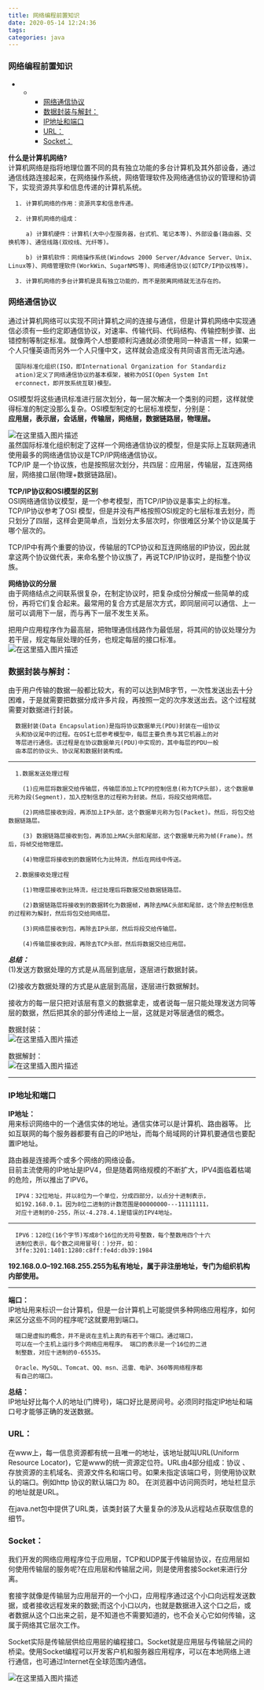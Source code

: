```yaml
---
title: 网络编程前置知识
date: 2020-05-14 12:24:36
tags: 
categories: java
---
```


<!--more-->

### 网络编程前置知识

- - - [网络通信协议](#_15)
    - [数据封装与解封：](#_38)
    - [IP地址和端口](#IP_83)
    - [URL：](#URL_115)
    - [Socket：](#Socket_121)

**什么是计算机网络\?**  
计算机网络是指将地理位置不同的具有独立功能的多台计算机及其外部设备，通过通信线路连接起来，在网络操作系统，网络管理软件及网络通信协议的管理和协调下，实现资源共享和信息传递的计算机系统。

```
  1. 计算机网络的作用：资源共享和信息传递。

  2. 计算机网络的组成：

     a) 计算机硬件：计算机(大中小型服务器，台式机、笔记本等)、外部设备(路由器、交换机等)、通信线路(双绞线、光纤等)。

     b) 计算机软件：网络操作系统(Windows 2000 Server/Advance Server、Unix、Linux等)、网络管理软件(WorkWin、SugarNMS等)、网络通信协议(如TCP/IP协议栈等)。

  3. 计算机网络的多台计算机是具有独立功能的，而不是脱离网络就无法存在的。
```

### 网络通信协议

通过计算机网络可以实现不同计算机之间的连接与通信，但是计算机网络中实现通信必须有一些约定即通信协议，对速率、传输代码、代码结构、传输控制步骤、出错控制等制定标准。就像两个人想要顺利沟通就必须使用同一种语言一样，如果一个人只懂英语而另外一个人只懂中文，这样就会造成没有共同语言而无法沟通。

```
  国际标准化组织(ISO，即International Organization for Standardiz
  ation)定义了网络通信协议的基本框架，被称为OSI(Open System Int
  erconnect，即开放系统互联)模型。
```

OSI模型将这些通讯标准进行层次划分，每一层次解决一个类别的问题，这样就使得标准的制定没那么复杂。OSI模型制定的七层标准模型，分别是：  
**应用层，表示层，会话层，传输层，网络层，数据链路层，物理层。**

![在这里插入图片描述](https://img-blog.csdnimg.cn/20200514120246375.png?x-oss-process=image/watermark,type_ZmFuZ3poZW5naGVpdGk,shadow_10,text_aHR0cHM6Ly9ibG9nLmNzZG4ubmV0L3FxXzIxMDQwNTU5,size_16,color_FFFFFF,t_70)  
虽然国际标准化组织制定了这样一个网络通信协议的模型，但是实际上互联网通讯使用最多的网络通信协议是TCP/IP网络通信协议。  
TCP/IP 是一个协议族，也是按照层次划分，共四层：应用层，传输层，互连网络层，网络接口层\(物理+数据链路层\)。

**TCP/IP协议和OSI模型的区别**  
OSI网络通信协议模型，是一个参考模型，而TCP/IP协议是事实上的标准。TCP/IP协议参考了OSI 模型，但是并没有严格按照OSI规定的七层标准去划分，而只划分了四层，这样会更简单点，当划分太多层次时，你很难区分某个协议是属于哪个层次的。

TCP/IP中有两个重要的协议，传输层的TCP协议和互连网络层的IP协议，因此就拿这两个协议做代表，来命名整个协议族了，再说TCP/IP协议时，是指整个协议族。

**网络协议的分层**  
由于网络结点之间联系很复杂，在制定协议时，把复杂成份分解成一些简单的成份，再将它们复合起来。最常用的复合方式是层次方式，即同层间可以通信、上一层可以调用下一层，而与再下一层不发生关系。

把用户应用程序作为最高层，把物理通信线路作为最低层，将其间的协议处理分为若干层，规定每层处理的任务，也规定每层的接口标准。  
![在这里插入图片描述](https://img-blog.csdnimg.cn/20200514120720752.png?x-oss-process=image/watermark,type_ZmFuZ3poZW5naGVpdGk,shadow_10,text_aHR0cHM6Ly9ibG9nLmNzZG4ubmV0L3FxXzIxMDQwNTU5,size_16,color_FFFFFF,t_70)

### 数据封装与解封：

由于用户传输的数据一般都比较大，有的可以达到MB字节，一次性发送出去十分困难，于是就需要把数据分成许多片段，再按照一定的次序发送出去。这个过程就需要对数据进行封装。

```
  数据封装(Data Encapsulation)是指将协议数据单元(PDU)封装在一组协议
  头和协议尾中的过程。在OSI七层参考模型中，每层主要负责与其它机器上的对
  等层进行通信。该过程是在协议数据单元(PDU)中实现的，其中每层的PDU一般
  由本层的协议头、协议尾和数据封装构成。
```

---

```
  1.数据发送处理过程

    (1)应用层将数据交给传输层，传输层添加上TCP的控制信息(称为TCP头部)，这个数据单元称为段(Segment)，加入控制信息的过程称为封装。然后，将段交给网络层。

    (2)网络层接收到段，再添加上IP头部，这个数据单元称为包(Packet)。然后，将包交给数据链路层。

    (3) 数据链路层接收到包，再添加上MAC头部和尾部，这个数据单元称为帧(Frame)。然后，将帧交给物理层。

    (4)物理层将接收到的数据转化为比特流，然后在网线中传送。

  2.数据接收处理过程

    (1)物理层接收到比特流，经过处理后将数据交给数据链路层。

    (2)数据链路层将接收到的数据转化为数据帧，再除去MAC头部和尾部，这个除去控制信息的过程称为解封，然后将包交给网络层。

    (3)网络层接收到包，再除去IP头部，然后将段交给传输层。

    (4)传输层接收到段，再除去TCP头部，然后将数据交给应用层。
```

_**总结：**_  
\(1\)发送方数据处理的方式是从高层到底层，逐层进行数据封装。

\(2\)接收方数据处理的方式是从底层到高层，逐层进行数据解封。

接收方的每一层只把对该层有意义的数据拿走，或者说每一层只能处理发送方同等层的数据，然后把其余的部分传递给上一层，这就是对等层通信的概念。

数据封装：  
![在这里插入图片描述](https://img-blog.csdnimg.cn/2020051412122879.png?x-oss-process=image/watermark,type_ZmFuZ3poZW5naGVpdGk,shadow_10,text_aHR0cHM6Ly9ibG9nLmNzZG4ubmV0L3FxXzIxMDQwNTU5,size_16,color_FFFFFF,t_70)

数据解封：  
![在这里插入图片描述](https://img-blog.csdnimg.cn/20200514121244247.png?x-oss-process=image/watermark,type_ZmFuZ3poZW5naGVpdGk,shadow_10,text_aHR0cHM6Ly9ibG9nLmNzZG4ubmV0L3FxXzIxMDQwNTU5,size_16,color_FFFFFF,t_70)

---

### IP地址和端口

**IP地址：**  
用来标识网络中的一个通信实体的地址。通信实体可以是计算机、路由器等。 比如互联网的每个服务器都要有自己的IP地址，而每个局域网的计算机要通信也要配置IP地址。

路由器是连接两个或多个网络的网络设备。  
目前主流使用的IP地址是IPV4，但是随着网络规模的不断扩大，IPV4面临着枯竭的危险，所以推出了IPV6。

```
  IPV4：32位地址，并以8位为一个单位，分成四部分，以点分十进制表示，
  如192.168.0.1。因为8位二进制的计数范围是00000000---11111111，
  对应十进制的0-255，所以-4.278.4.1是错误的IPV4地址。
```

---

```
  IPV6：128位(16个字节)写成8个16位的无符号整数，每个整数用四个十六
  进制位表示，每个数之间用冒号(：)分开，如：
  3ffe:3201:1401:1280:c8ff:fe4d:db39:1984
```

**192.168.0.0–192.168.255.255为私有地址，属于非注册地址，专门为组织机构内部使用。**

---

**端口：**  
IP地址用来标识一台计算机，但是一台计算机上可能提供多种网络应用程序，如何来区分这些不同的程序呢\?这就要用到端口。

```
  端口是虚拟的概念，并不是说在主机上真的有若干个端口。通过端口，
  可以在一个主机上运行多个网络应用程序。 端口的表示是一个16位的二进
  制整数，对应十进制的0-65535。

  Oracle、MySQL、Tomcat、QQ、msn、迅雷、电驴、360等网络程序都
  有自己的端口。
```

**总结：**  
IP地址好比每个人的地址\(门牌号\)，端口好比是房间号。必须同时指定IP地址和端口号才能够正确的发送数据。

### URL：

在www上，每一信息资源都有统一且唯一的地址，该地址就叫URL\(Uniform Resource Locator\)，它是www的统一资源定位符。URL由4部分组成：协议 、存放资源的主机域名、资源文件名和端口号。如果未指定该端口号，则使用协议默认的端口。例如http 协议的默认端口为 80。 在浏览器中访问网页时，地址栏显示的地址就是URL。

在java.net包中提供了URL类，该类封装了大量复杂的涉及从远程站点获取信息的细节。

### Socket：

我们开发的网络应用程序位于应用层，TCP和UDP属于传输层协议，在应用层如何使用传输层的服务呢\?在应用层和传输层之间，则是使用套接Socket来进行分离。

套接字就像是传输层为应用层开的一个小口，应用程序通过这个小口向远程发送数据，或者接收远程发来的数据;而这个小口以内，也就是数据进入这个口之后，或者数据从这个口出来之前，是不知道也不需要知道的，也不会关心它如何传输，这属于网络其它层次工作。

Socket实际是传输层供给应用层的编程接口。Socket就是应用层与传输层之间的桥梁。使用Socket编程可以开发客户机和服务器应用程序，可以在本地网络上进行通信，也可通过Internet在全球范围内通信。

![在这里插入图片描述](https://img-blog.csdnimg.cn/20200514122333570.png?x-oss-process=image/watermark,type_ZmFuZ3poZW5naGVpdGk,shadow_10,text_aHR0cHM6Ly9ibG9nLmNzZG4ubmV0L3FxXzIxMDQwNTU5,size_16,color_FFFFFF,t_70)
